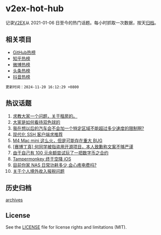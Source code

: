 # v2ex-hot-hub

 记录[V2EX](https://www.v2ex.com/)从 2021-01-06 日至今的热门话题。每小时抓取一次数据，按天[归档](archives)。
 
 ## 相关项目

- [GitHub热榜](https://github.com/snaildev/github-hot-hub)
- [知乎热榜](https://github.com/snaildev/zhihu-hot-hub)
- [微博热榜](https://github.com/snaildev/weibo-hot-hub)
- [头条热榜](https://github.com/snaildev/toutiao-hot-hub)
- [抖音热榜](https://github.com/snaildev/douyin-hot-hub)


 `更新时间：2024-11-20 16:12:29 +0800`

## 热议话题

1. [求教大家一个问题，关于租房的。](https://www.v2ex.com/t/1091020)
1. [大家是如何看待双色球的](https://www.v2ex.com/t/1091031)
1. [我在想以后的汽车会不会加一个特定区域不能超过多少速度的限制啊?](https://www.v2ex.com/t/1091033)
1. [现代化 SSH 客户端求推荐](https://www.v2ex.com/t/1090995)
1. [M4 Mac mini 这么火，但是可能存在重大 BUG](https://www.v2ex.com/t/1090929)
1. [[赛博丁真] 何同学被指盗用开源项目，本人致歉称文案不够严谨](https://www.v2ex.com/t/1091057)
1. [由于自己有 100 元余额尝试玩了一把数字币之合约](https://www.v2ex.com/t/1091029)
1. [Tampermonkey 终于空降 iOS](https://www.v2ex.com/t/1091009)
1. [目前你家 NAS 日常功耗多少,会心疼电费吗?](https://www.v2ex.com/t/1091114)
1. [关于个人境外收入报税问题](https://www.v2ex.com/t/1091157)

## 历史归档

[archives](archives)

## License

See the [LICENSE](LICENSE) file for license rights and limitations (MIT).
